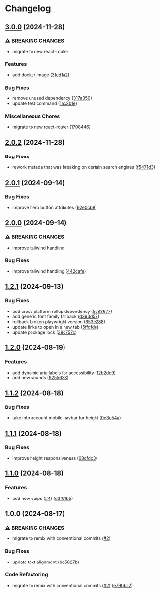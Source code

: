 # Changelog

## [3.0.0](https://github.com/dy0gu/websyte/compare/v2.0.2...v3.0.0) (2024-11-28)


### ⚠ BREAKING CHANGES

* migrate to new react-router

### Features

* add docker image ([3fed1a2](https://github.com/dy0gu/websyte/commit/3fed1a29e4bd7bf02ade4690fd14f4000b971b42))


### Bug Fixes

* remove unused dependency ([317a350](https://github.com/dy0gu/websyte/commit/317a35015b4eaf2d6e1a467818e22499a042b10f))
* update test command ([1ac2b1e](https://github.com/dy0gu/websyte/commit/1ac2b1e53f46c957ca44aaa6ca146c40cc42e5b8))


### Miscellaneous Chores

* migrate to new react-router ([1708446](https://github.com/dy0gu/websyte/commit/1708446fa63008a392d0f3ca90d02279a1b7eacd))

## [2.0.2](https://github.com/dy0gu/websyte/compare/v2.0.1...v2.0.2) (2024-11-28)


### Bug Fixes

* rework metada that was breaking on certain search engines ([f5471d3](https://github.com/dy0gu/websyte/commit/f5471d33627b607681b41ecec38cfe23ec5cdd39))

## [2.0.1](https://github.com/dy0gu/websyte/compare/v2.0.0...v2.0.1) (2024-09-14)


### Bug Fixes

* improve hero button attributes ([92e0cb8](https://github.com/dy0gu/websyte/commit/92e0cb88b2da98a6e98ff60186ddc9da3745d4a6))

## [2.0.0](https://github.com/dy0gu/websyte/compare/v1.2.1...v2.0.0) (2024-09-14)


### ⚠ BREAKING CHANGES

* improve tailwind handling

### Bug Fixes

* improve tailwind handling ([442cafe](https://github.com/dy0gu/websyte/commit/442cafeed03cd79c874e086c3747bab10e3f7dd5))

## [1.2.1](https://github.com/dy0gu/websyte/compare/v1.2.0...v1.2.1) (2024-09-13)


### Bug Fixes

* add cross platform rollup dependency ([5c83677](https://github.com/dy0gu/websyte/commit/5c8367781b706ef76cf29ae7372cd150e2f6a3a6))
* add generic font family fallback ([d393d53](https://github.com/dy0gu/websyte/commit/d393d534d115345c4b975c043ca35ba29ac70e3f))
* rollback broken playwright version ([653e288](https://github.com/dy0gu/websyte/commit/653e288831ddd0d6d6e42f70212fa6dbef5887a7))
* update links to open in a new tab ([5ffdfde](https://github.com/dy0gu/websyte/commit/5ffdfdecb1bd14dd9a87d1fa0ae3cb3c20da5d24))
* update package lock ([38c757c](https://github.com/dy0gu/websyte/commit/38c757c27773aab9cded8bcd909a4bc8b026872c))

## [1.2.0](https://github.com/dy0gu/websyte/compare/v1.1.2...v1.2.0) (2024-08-19)


### Features

* add dynamic aria labels for accessibility ([12b2dc9](https://github.com/dy0gu/websyte/commit/12b2dc9b6f529ea4bae27aef2a6f1b212a03529a))
* add new sounds ([9255633](https://github.com/dy0gu/websyte/commit/925563312b0afb6fef7da2706e454b786e728013))

## [1.1.2](https://github.com/dy0gu/websyte/compare/v1.1.1...v1.1.2) (2024-08-18)


### Bug Fixes

* take into account mobile navbar for height ([0e3c54a](https://github.com/dy0gu/websyte/commit/0e3c54af926a60d7e55d7f85274e627b977d8089))

## [1.1.1](https://github.com/dy0gu/websyte/compare/v1.1.0...v1.1.1) (2024-08-18)


### Bug Fixes

* improve height responsiveness ([68cfdc3](https://github.com/dy0gu/websyte/commit/68cfdc32d1dae7d5cc2470b3870cf83ee777f8c6))

## [1.1.0](https://github.com/dy0gu/websyte/compare/v1.0.0...v1.1.0) (2024-08-18)


### Features

* add new quips ([#4](https://github.com/dy0gu/websyte/issues/4)) ([d3f91b5](https://github.com/dy0gu/websyte/commit/d3f91b5898ed68db95ab0534571ba827659b92f1))

## 1.0.0 (2024-08-17)


### ⚠ BREAKING CHANGES

* migrate to remix with conventional commits ([#2](https://github.com/dy0gu/websyte/issues/2))

### Bug Fixes

* update text alignment ([bd5027b](https://github.com/dy0gu/websyte/commit/bd5027b3b0d6dc7d36422c901e135b3c6d72885f))


### Code Refactoring

* migrate to remix with conventional commits ([#2](https://github.com/dy0gu/websyte/issues/2)) ([e790ba2](https://github.com/dy0gu/websyte/commit/e790ba20f9de26f914e8e9e0de20dd158a2b0ff9))
